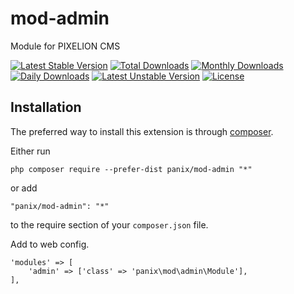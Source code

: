 mod-admin
===========
Module for PIXELION CMS

[![Latest Stable Version](https://poser.pugx.org/panix/mod-admin/v/stable)](https://packagist.org/packages/panix/mod-admin) [![Total Downloads](https://poser.pugx.org/panix/mod-admin/downloads)](https://packagist.org/packages/panix/mod-admin) [![Monthly Downloads](https://poser.pugx.org/panix/mod-admin/d/monthly)](https://packagist.org/packages/panix/mod-admin) [![Daily Downloads](https://poser.pugx.org/panix/mod-admin/d/daily)](https://packagist.org/packages/panix/mod-admin) [![Latest Unstable Version](https://poser.pugx.org/panix/mod-admin/v/unstable)](https://packagist.org/packages/panix/mod-admin) [![License](https://poser.pugx.org/panix/mod-admin/license)](https://packagist.org/packages/panix/mod-admin)


Installation
------------

The preferred way to install this extension is through [composer](http://getcomposer.org/download/).

Either run

```
php composer require --prefer-dist panix/mod-admin "*"
```

or add

```
"panix/mod-admin": "*"
```

to the require section of your `composer.json` file.

Add to web config.
```
'modules' => [
    'admin' => ['class' => 'panix\mod\admin\Module'],
],
```